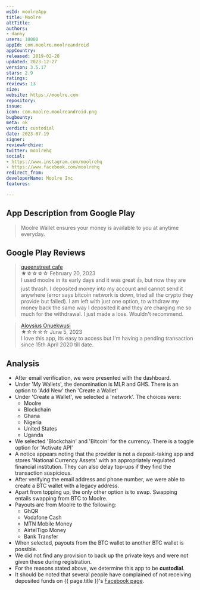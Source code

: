 ```yaml
---
wsId: moolreApp
title: Moolre
altTitle: 
authors:
- danny
users: 10000
appId: com.moolre.moolreandroid
appCountry: 
released: 2019-02-28
updated: 2023-12-27
version: 3.5.17
stars: 2.9
ratings: 
reviews: 13
size: 
website: https://moolre.com
repository: 
issue: 
icon: com.moolre.moolreandroid.png
bugbounty: 
meta: ok
verdict: custodial
date: 2023-07-19
signer: 
reviewArchive: 
twitter: moolrehq
social:
- https://www.instagram.com/moolrehq
- https://www.facebook.com/moolrehq
redirect_from: 
developerName: Moolre Inc
features: 

---
```


## App Description from Google Play

> Moolre Wallet ensures your money is available to you at anytime everyday.

## Google Play Reviews

> [queenstreet cafe](https://play.google.com/store/apps/details?id=com.moolre.moolreandroid&gl=us)<br>
  ★☆☆☆☆ February 20, 2023 <br>
       I used moolre in its early days and it was great 👍, but now they are just thrash. I deposited money into my account and cannot send it anywhere (error says bitcoin network is down, tried all the crypto they provide but failed). I am left with just one option, to withdraw my money back the same way I deposited it and they are charging me so much for the withdrawal. I just made a loss. Wouldn't recommend.

> [Aloysius Onuekwusi](https://play.google.com/store/apps/details?id=com.moolre.moolreandroid&gl=us)<br>
  ★☆☆☆☆ June 5, 2023 <br>
       I love this app, its easy to access but I'm having a pending transaction since 15th April 2020 till date.

## Analysis

- After email verification, we were presented with the dashboard. 
- Under 'My Wallets', the denomination is MLR and GHS. There is an option to 'Add New' then 'Create a Wallet'
- Under 'Create a Wallet', we selected a 'network'. The choices were:
    - Moolre
    - Blockchain
    - Ghana
    - Nigeria
    - United States
    - Uganda
- We selected 'Blockchain' and 'Bitcoin' for the currency. There is a toggle option for 'Activate API'
- A notice appears noting that the provider is not a deposit-taking app and stores 'National Currency Assets' with an appropriately regulated financial institution. They can also delay top-ups if they find the transaction suspicious.
- After verifying the email address and phone number, we were able to create a BTC wallet with a legacy address. 
- Apart from topping up, the only other option is to swap. Swapping entails swapping from BTC to Moolre. 
- Payouts are from Moolre to the following:
    - GhQR
    - Vodafone Cash
    - MTN Mobile Money
    - AirtelTigo Money
    - Bank Transfer
- When selected, payouts from the BTC wallet to another BTC wallet is possible. 
- We did not find any provision to back up the private keys and were not given these during registration.
- For the reasons stated above, we determine this app to be **custodial**.
- It should be noted that several people have complained of not receiving deposited funds on {{ page.title }}'s [Facebook page](https://www.facebook.com/moolrehq/reviews).
